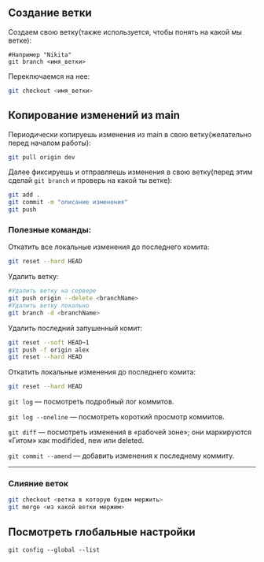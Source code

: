 ## Создание ветки
Создаем свою ветку(также используется, чтобы понять на какой мы ветке):
```shell
#Например "Nikita"
git branch <имя_ветки>
```

Переключаемся на нее:
```bash
git checkout <имя_ветки>
```
## Копирование изменений из main
Периодически копируешь изменения из main в свою ветку(желательно перед началом работы):
```bash
git pull origin dev
```

Далее фиксируешь и отправляешь изменения в свою ветку(перед этим сделай `git branch` и проверь на какой ты ветке):
```bash
git add .
git commit -m "описание изменения"
git push
```

### Полезные команды:
Откатить все локальные изменения до последнего комита:
```bash
git reset --hard HEAD
```

Удалить ветку:
```bash
#Удалить ветку на сервере
git push origin --delete <branchName>
#Удалить ветку локально
git branch -d <branchName>
```

Удалить последний запушенный комит:
```bash
git reset --soft HEAD~1
git push -f origin alex
git reset --hard HEAD
```

Откатить локальные изменения до последнего комита:
```bash
git reset --hard HEAD
```

`git log` — посмотреть подробный лог коммитов.

`git log --oneline` — посмотреть короткий просмотр коммитов.

`git diff` — посмотреть изменения в «рабочей зоне»; они маркируются «Гитом» как modifided, new или deleted.

`git commit --amend` — добавить изменения к последнему коммиту.

---
### Слияние веток
```bash
git checkout <ветка в которую будем мержить>
git merge <из какой ветки мержим>
```

## Посмотреть глобальные настройки
```shell
git config --global --list
```

